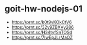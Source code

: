 # goit-hw-nodejs-01

- https://prnt.sc/k0t9vKOkCtV6
- https://prnt.sc/32v9ZBXVy286
- https://prnt.sc/H34tyfSnTOSd
- https://prnt.sc/7lwEpJLrMaOZ
